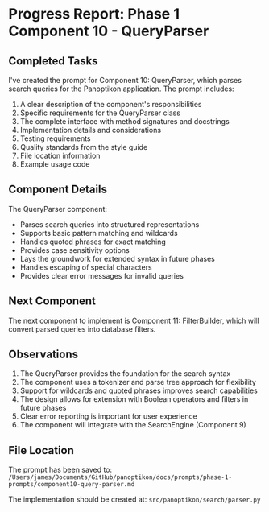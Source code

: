 # Progress Report: Phase 1 Component 10 - QueryParser

## Completed Tasks

I've created the prompt for Component 10: QueryParser, which parses search queries for the Panoptikon application. The prompt includes:

1. A clear description of the component's responsibilities
2. Specific requirements for the QueryParser class
3. The complete interface with method signatures and docstrings
4. Implementation details and considerations
5. Testing requirements
6. Quality standards from the style guide
7. File location information
8. Example usage code

## Component Details

The QueryParser component:
- Parses search queries into structured representations
- Supports basic pattern matching and wildcards
- Handles quoted phrases for exact matching
- Provides case sensitivity options
- Lays the groundwork for extended syntax in future phases
- Handles escaping of special characters
- Provides clear error messages for invalid queries

## Next Component

The next component to implement is Component 11: FilterBuilder, which will convert parsed queries into database filters.

## Observations

1. The QueryParser provides the foundation for the search syntax
2. The component uses a tokenizer and parse tree approach for flexibility
3. Support for wildcards and quoted phrases improves search capabilities
4. The design allows for extension with Boolean operators and filters in future phases
5. Clear error reporting is important for user experience
6. The component will integrate with the SearchEngine (Component 9)

## File Location

The prompt has been saved to:
`/Users/james/Documents/GitHub/panoptikon/docs/prompts/phase-1-prompts/component10-query-parser.md`

The implementation should be created at:
`src/panoptikon/search/parser.py`
